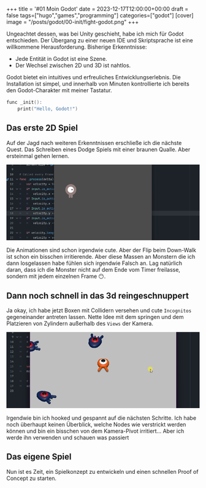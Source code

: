 +++
title = '#01 Moin Godot'
date = 2023-12-17T12:00:00+00:00
draft = false
tags=["hugo","games","programming"]
categories=["godot"]
[cover]
image = "/posts/godot/00-init/fight-godot.png"
+++

Ungeachtet dessen, was bei Unity geschieht, habe ich mich für Godot entschieden. Der Übergang zu einer neuen IDE und Skriptsprache ist eine willkommene Herausforderung. Bisherige Erkenntnisse:

- Jede Entität in Godot ist eine Szene.
- Der Wechsel zwischen 2D und 3D ist nahtlos.

Godot bietet ein intuitives und erfreuliches Entwicklungserlebnis. Die Installation ist simpel, und innerhalb von Minuten kontrollierte ich bereits den Godot-Charakter mit meiner Tastatur.

```c
func _init():
    print("Hello, Godot!")
```

## Das erste 2D Spiel

Auf der Jagd nach weiteren Erkenntnissen erschließe ich die nächste Quest. Das Schreiben eines Dodge Spiels mit einer braunen Qualle. Aber ersteinmal gehen lernen.

![walk](/posts/godot/00-init/walk.gif)

Die Animationen sind schon irgendwie cute. Aber der Flip beim Down-Walk ist schon ein bisschen irritierende. Aber diese Massen an Monstern die ich dann losgelassen habe fühlen sich irgendwie Falsch an. Lag natürlich daran, dass ich die Monster nicht auf dem Ende vom Timer freilasse, sondern mit jedem einzelnen Frame 😶.

## Dann noch schnell in das 3d reingeschnuppert

Ja okay, ich habe jetzt Boxen mit Collidern versehen und cute `Incognitos` gegeneinander antreten lassen. Nette Idee mit dem springen und dem Platzieren von Zylindern außerhalb des `Views` der Kamera.

![squash_3d](/posts/godot/00-init/squash_3d.gif)

Irgendwie bin ich hooked und gespannt auf die nächsten Schritte. Ich habe noch überhaupt keinen Überblick, welche Nodes wie verstrickt werden können und bin ein bisschen von dem Kamera-Pivot irritiert... Aber ich werde ihn verwenden und schauen was passiert

## Das eigene Spiel

Nun ist es Zeit, ein Spielkonzept zu entwickeln und einen schnellen Proof of Concept zu starten.
